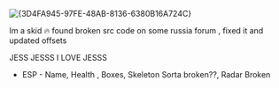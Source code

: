 ![{3D4FA945-97FE-48AB-8136-6380B16A724C}](https://github.com/user-attachments/assets/3c63cccc-e844-4a0d-9335-611dbe5b0ad0)

Im a skid :fire: found broken src code on some russia forum , fixed it and updated offsets

JESS JESSS I LOVE JESSS

- ESP -
Name,
Health ,
Boxes,
Skeleton Sorta broken??,
Radar Broken
